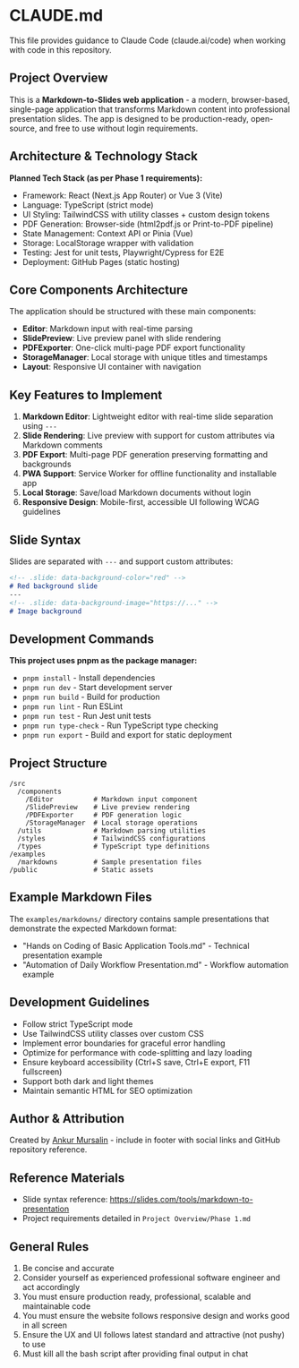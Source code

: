 # CLAUDE.md

This file provides guidance to Claude Code (claude.ai/code) when working with code in this repository.

## Project Overview

This is a **Markdown-to-Slides web application** - a modern, browser-based, single-page application that transforms Markdown content into professional presentation slides. The app is designed to be production-ready, open-source, and free to use without login requirements.

## Architecture & Technology Stack

**Planned Tech Stack (as per Phase 1 requirements):**
- Framework: React (Next.js App Router) or Vue 3 (Vite)
- Language: TypeScript (strict mode)
- UI Styling: TailwindCSS with utility classes + custom design tokens
- PDF Generation: Browser-side (html2pdf.js or Print-to-PDF pipeline)
- State Management: Context API or Pinia (Vue)
- Storage: LocalStorage wrapper with validation
- Testing: Jest for unit tests, Playwright/Cypress for E2E
- Deployment: GitHub Pages (static hosting)

## Core Components Architecture

The application should be structured with these main components:
- **Editor**: Markdown input with real-time parsing
- **SlidePreview**: Live preview panel with slide rendering
- **PDFExporter**: One-click multi-page PDF export functionality
- **StorageManager**: Local storage with unique titles and timestamps
- **Layout**: Responsive UI container with navigation

## Key Features to Implement

1. **Markdown Editor**: Lightweight editor with real-time slide separation using `---`
2. **Slide Rendering**: Live preview with support for custom attributes via Markdown comments
3. **PDF Export**: Multi-page PDF generation preserving formatting and backgrounds
4. **PWA Support**: Service Worker for offline functionality and installable app
5. **Local Storage**: Save/load Markdown documents without login
6. **Responsive Design**: Mobile-first, accessible UI following WCAG guidelines

## Slide Syntax

Slides are separated with `---` and support custom attributes:
```markdown
<!-- .slide: data-background-color="red" -->
# Red background slide
---
<!-- .slide: data-background-image="https://..." -->
# Image background
```

## Development Commands

**This project uses pnpm as the package manager:**
- `pnpm install` - Install dependencies
- `pnpm run dev` - Start development server
- `pnpm run build` - Build for production
- `pnpm run lint` - Run ESLint
- `pnpm run test` - Run Jest unit tests
- `pnpm run type-check` - Run TypeScript type checking
- `pnpm run export` - Build and export for static deployment

## Project Structure

```
/src
  /components
    /Editor          # Markdown input component
    /SlidePreview    # Live preview rendering
    /PDFExporter     # PDF generation logic  
    /StorageManager  # Local storage operations
  /utils             # Markdown parsing utilities
  /styles            # TailwindCSS configurations
  /types             # TypeScript type definitions
/examples
  /markdowns         # Sample presentation files
/public              # Static assets
```

## Example Markdown Files

The `examples/markdowns/` directory contains sample presentations that demonstrate the expected Markdown format:
- "Hands on Coding of Basic Application Tools.md" - Technical presentation example
- "Automation of Daily Workflow Presentation.md" - Workflow automation example

## Development Guidelines

- Follow strict TypeScript mode
- Use TailwindCSS utility classes over custom CSS
- Implement error boundaries for graceful error handling
- Optimize for performance with code-splitting and lazy loading
- Ensure keyboard accessibility (Ctrl+S save, Ctrl+E export, F11 fullscreen)
- Support both dark and light themes
- Maintain semantic HTML for SEO optimization

## Author & Attribution

Created by [Ankur Mursalin](https://encryptioner.github.io/) - include in footer with social links and GitHub repository reference.

## Reference Materials

- Slide syntax reference: https://slides.com/tools/markdown-to-presentation
- Project requirements detailed in `Project Overview/Phase 1.md`

## General Rules
1. Be concise and accurate
2. Consider yourself as experienced professional software engineer and act accordingly
3. You must ensure production ready, professional, scalable and maintainable code
4. You must ensure the website follows responsive design and works good in all screen
5. Ensure the UX and UI follows latest standard and attractive (not pushy) to use
6. Must kill all the bash script after providing final output in chat
